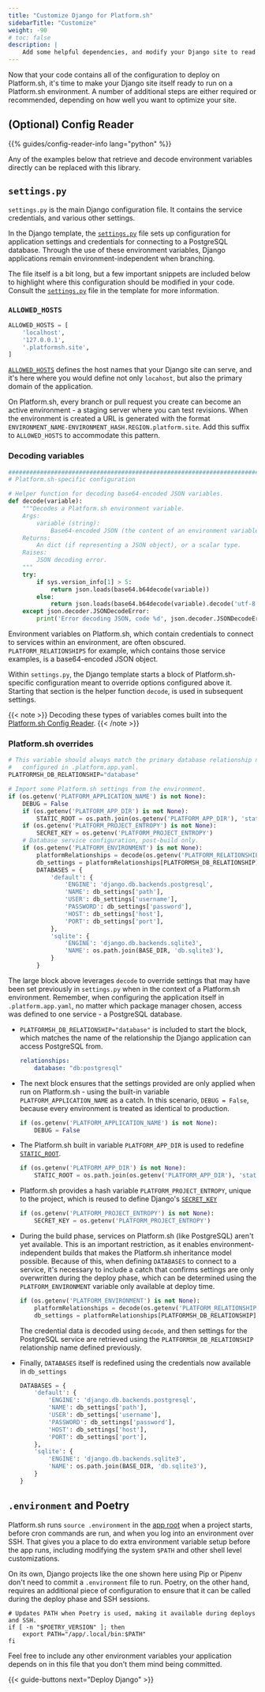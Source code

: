 ```yaml
---
title: "Customize Django for Platform.sh"
sidebarTitle: "Customize"
weight: -90
# toc: false
description: |
    Add some helpful dependencies, and modify your Django site to read from a Platform.sh environment.
---
```


Now that your code contains all of the configuration to deploy on Platform.sh,
it's time to make your Django site itself ready to run on a Platform.sh environment.
A number of additional steps are either required or recommended, depending on how well you want to optimize your site.

## (Optional) Config Reader

{{% guides/config-reader-info lang="python" %}}

Any of the examples below that retrieve and decode environment variables directly can be replaced with this library.

## `settings.py`

`settings.py` is the main Django configuration file.
It contains the service credentials, and various other settings.

In the Django template, the [`settings.py`](https://github.com/platformsh-templates/django4/blob/master/myapp/settings.py) file sets up configuration for application settings and credentials for connecting to a PostgreSQL database. 
Through the use of these environment variables, Django applications remain environment-independent when branching.

The file itself is a bit long, but a few important snippets are included below to highlight where this configuration should be modified in your code. 
Consult the [`settings.py`](https://github.com/platformsh-templates/django4/blob/master/myapp/settings.py) file in the template for more information.

### `ALLOWED_HOSTS`

```py {location="settings.py"}
ALLOWED_HOSTS = [
    'localhost',
    '127.0.0.1',
    '.platformsh.site',
]
```

[`ALLOWED_HOSTS`](https://docs.djangoproject.com/en/4.1/ref/settings/#allowed-hosts) defines the host names that your Django site can serve, and it's here where you would define not only `locahost`, but also the primary domain of the application.

On Platform.sh, every branch or pull request you create can become an active environment - a staging server where you can test revisions. 
When the environment is created a URL is generated with the format `ENVIRONMENT_NAME-ENVIRONMENT_HASH.REGION.platform.site`.
Add this suffix to `ALLOWED_HOSTS` to accommodate this pattern.

### Decoding variables

```py {location="settings.py"}
#################################################################################
# Platform.sh-specific configuration

# Helper function for decoding base64-encoded JSON variables.
def decode(variable):
    """Decodes a Platform.sh environment variable.
    Args:
        variable (string):
            Base64-encoded JSON (the content of an environment variable).
    Returns:
        An dict (if representing a JSON object), or a scalar type.
    Raises:
        JSON decoding error.
    """
    try:
        if sys.version_info[1] > 5:
            return json.loads(base64.b64decode(variable))
        else:
            return json.loads(base64.b64decode(variable).decode('utf-8'))
    except json.decoder.JSONDecodeError:
        print('Error decoding JSON, code %d', json.decoder.JSONDecodeError)
```

Environment variables on Platform.sh, which contain credentials to connect to services within an environment, are often obscured. 
`PLATFORM_RELATIONSHIPS` for example, which contains those service examples, is a base64-encoded JSON object.

Within `settings.py`, the Django template starts a block of Platform.sh-specific configuration meant to override options configured above it. 
Starting that section is the helper function `decode`, is used in subsequent settings.

{{< note >}}
Decoding these types of variables comes built into the [Platform.sh Config Reader](#optional-config-reader).
{{< /note >}}

### Platform.sh overrides 

```py {location="settings.py"}
# This variable should always match the primary database relationship name,
#   configured in .platform.app.yaml.
PLATFORMSH_DB_RELATIONSHIP="database"

# Import some Platform.sh settings from the environment.
if (os.getenv('PLATFORM_APPLICATION_NAME') is not None):
    DEBUG = False
    if (os.getenv('PLATFORM_APP_DIR') is not None):
        STATIC_ROOT = os.path.join(os.getenv('PLATFORM_APP_DIR'), 'static')
    if (os.getenv('PLATFORM_PROJECT_ENTROPY') is not None):
        SECRET_KEY = os.getenv('PLATFORM_PROJECT_ENTROPY')
    # Database service configuration, post-build only.
    if (os.getenv('PLATFORM_ENVIRONMENT') is not None):
        platformRelationships = decode(os.getenv('PLATFORM_RELATIONSHIPS'))
        db_settings = platformRelationships[PLATFORMSH_DB_RELATIONSHIP][0]
        DATABASES = {
            'default': {
                'ENGINE': 'django.db.backends.postgresql',
                'NAME': db_settings['path'],
                'USER': db_settings['username'],
                'PASSWORD': db_settings['password'],
                'HOST': db_settings['host'],
                'PORT': db_settings['port'],
            },
            'sqlite': {
                'ENGINE': 'django.db.backends.sqlite3',
                'NAME': os.path.join(BASE_DIR, 'db.sqlite3'),
            }
        }
```

The large block above leverages `decode` to override settings that may have been set previously in `settings.py` when in the context of a Platform.sh environment. 
Remember, when configuring the application itself in `.platform.app.yaml`, no matter which package manager chosen, access was defined to one service - a PostgreSQL database.

- `PLATFORMSH_DB_RELATIONSHIP="database"` is included to start the block, which matches the name of the relationship the Django application can access PostgreSQL from. 

  ```yaml {location=".platform.app.yaml"}
  relationships:
      database: "db:postgresql"
  ```
- The next block ensures that the settings provided are only applied when run on Platform.sh - using the built-in variable `PLATFORM_APPLICATION_NAME` as a catch.
  In this scenario, `DEBUG = False`, because every environment is treated as identical to production.
  ```py {location="settings.py"}
  if (os.getenv('PLATFORM_APPLICATION_NAME') is not None):
      DEBUG = False
  ```
- The Platform.sh built in variable `PLATFORM_APP_DIR` is used to redefine [`STATIC_ROOT`](https://docs.djangoproject.com/en/4.1/ref/settings/#static-root).
  ```py {location="settings.py"}
  if (os.getenv('PLATFORM_APP_DIR') is not None):
      STATIC_ROOT = os.path.join(os.getenv('PLATFORM_APP_DIR'), 'static')
  ```
- Platform.sh provides a hash variable `PLATFORM_PROJECT_ENTROPY`, unique to the project, which is reused to define Django's [`SECRET_KEY`](https://docs.djangoproject.com/en/4.1/ref/settings/#secret-key)
  ```py {location="settings.py"}
  if (os.getenv('PLATFORM_PROJECT_ENTROPY') is not None):
      SECRET_KEY = os.getenv('PLATFORM_PROJECT_ENTROPY')
  ```
- During the build phase, services on Platform.sh (like PostgreSQL) aren't yet available.
  This is an important restriction, as it enables environment-independent builds that makes the Platform.sh inheritance model possible. 
  Because of this, when defining `DATABASES` to connect to a service, it's necessary to include a catch that confirms settings are only overwritten during the deploy phase, which can be determined using the `PLATFORM_ENVIRONMENT` variable only available at deploy time. 
  ```py {location="settings.py"}
  if (os.getenv('PLATFORM_ENVIRONMENT') is not None):
      platformRelationships = decode(os.getenv('PLATFORM_RELATIONSHIPS'))
      db_settings = platformRelationships[PLATFORMSH_DB_RELATIONSHIP][0]
  ```
  The credential data is decoded using `decode`, and then settings for the PostgreSQL service are retrieved using the `PLATFORMSH_DB_RELATIONSHIP` relationship name defined previously.
- Finally, `DATABASES` itself is redefined using the credentials now available in `db_settings`
  ```py {location="settings.py"}
  DATABASES = {
      'default': {
          'ENGINE': 'django.db.backends.postgresql',
          'NAME': db_settings['path'],
          'USER': db_settings['username'],
          'PASSWORD': db_settings['password'],
          'HOST': db_settings['host'],
          'PORT': db_settings['port'],
      },
      'sqlite': {
          'ENGINE': 'django.db.backends.sqlite3',
          'NAME': os.path.join(BASE_DIR, 'db.sqlite3'),
      }
  }
  ```

## `.environment` and Poetry

Platform.sh runs `source .environment` in the [app root](../../../create-apps/app-reference.md#root-directory)
when a project starts, before cron commands are run, and when you log into an environment over SSH.
That gives you a place to do extra environment variable setup before the app runs,
including modifying the system `$PATH` and other shell level customizations.

On its own, Django projects like the one shown here using Pip or Pipenv don't need to commit a `.environment` file to run. 
Poetry, on the other hand, requires an additional piece of configuration to ensure that it can be called during the deploy phase and SSH sessions.

```text {location=".environment"}
# Updates PATH when Poetry is used, making it available during deploys and SSH.
if [ -n "$POETRY_VERSION" ]; then
    export PATH="/app/.local/bin:$PATH"
fi
```

Feel free to include any other environment variables your application depends on in this file that you don't them mind being committed.

{{< guide-buttons next="Deploy Django" >}}
